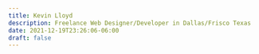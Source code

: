 ```yaml
---
title: Kevin Lloyd
description: Freelance Web Designer/Developer in Dallas/Frisco Texas
date: 2021-12-19T23:26:06-06:00
draft: false
---
```


